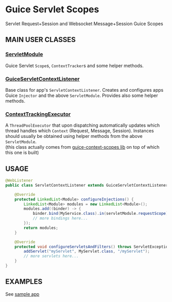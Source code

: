 # Guice Servlet Scopes

Servlet Request+Session and Websocket Message+Session Guice Scopes



## MAIN USER CLASSES

### [ServletModule](src/main/java/pl/morgwai/base/servlet/scopes/ServletModule.java)

Guice Servlet `Scope`s, `ContextTracker`s and some helper methods.


### [GuiceServletContextListener](src/main/java/pl/morgwai/base/servlet/scopes/GuiceServletContextListener.java)

Base class for app's `ServletContextListener`. Creates and configures apps Guice `Injector` and the above `ServletModule`. Provides also some helper methods.


### [ContextTrackingExecutor](https://github.com/morgwai/guice-context-scopes/blob/master/src/main/java/pl/morgwai/base/guice/scopes/ContextTrackingExecutor.java)

A `ThreadPoolExecutor` that upon dispatching automatically updates which thread handles which `Context` (Request, Message, Session). Instances should usually be obtained using helper methods from the above `ServletModule`.<br/>
(this class actually comes from [guice-context-scopes lib](https://github.com/morgwai/guice-context-scopes) on top of which this one is built)



## USAGE

```java
@WebListener
public class ServletContextListener extends GuiceServletContextListener {

	@Override
	protected LinkedList<Module> configureInjections() {
		LinkedList<Module> modules = new LinkedList<Module>();
		modules.add((binder) -> {
			binder.bind(MyService.class).in(servletModule.requestScope);
			// more bindings here...
		});
		return modules;
	}

	@Override
	protected void configureServletsAndFilters() throws ServletException {
		addServlet("myServlet", MyServlet.class, "/myServlet");
		// more servlets here...
	}
}
```



## EXAMPLES

See [sample app](sample)
